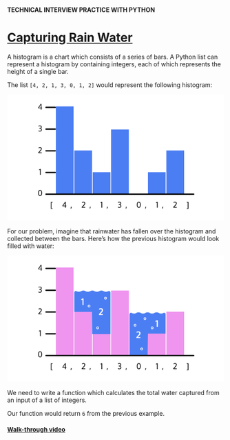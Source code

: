 #### TECHNICAL INTERVIEW PRACTICE WITH PYTHON

# [Capturing Rain Water](https://www.codecademy.com/courses/technical-interview-practice-python/projects/rain-water)

A histogram is a chart which consists of a series of bars. 
A Python list can represent a histogram by containing integers, each of which represents the height of a single bar.

The list `[4, 2, 1, 3, 0, 1, 2]` would represent the following histogram:

![histogram without water](histogram_v1.svg)

For our problem, imagine that rainwater has fallen over the histogram and collected between the bars. 
Here’s how the previous histogram would look filled with water:

![histogram with water](histogram_v2.svg)

We need to write a function which calculates the total water captured from an input of a list of integers.

Our function would return `6` from the previous example.

#### [Walk-through video](https://www.youtube.com/watch?v=Ke6JtGIU4yc)
